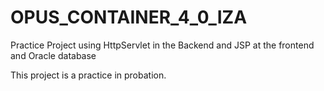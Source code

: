 # OPUS_CONTAINER_4_0_IZA
Practice Project using HttpServlet in the Backend and JSP at the frontend and Oracle database

This project is a practice in probation.
